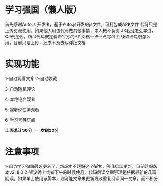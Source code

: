 # 学习强国（懒人版）
首先感谢Auto.js 开发者，基于Auto.js开发的js文件，可打包成APK文件
代码只是上传交流使用，如果他人用该代码做其他事情，本人概不负责
JS我没怎么学过，C#倒是会，所以代码我是看着官方的API文档一点一点写的
后续详细说明怎么用，目前只是上传，还来不及去写详细文档
# 实现功能
  1-自动观看文章
  2-自动收藏
  
  3-自动随机评论
  
  4-本地电台观看
  
  5-视听说任务观看
  
  6-学习号等订阅
  
  **上面总计30分，一次刷30分**
# 注意事项
  1-因为学习强国最近更新了，新版本不适配这个脚本，等我后续更新，目前适配版本v2.18.0
  2-建议晚上或者下午的时候使用，代码阅读文章原理是根据最新的几篇阅读，如果早上使用该脚本，则可能文章未更新导致重复阅读同一文章，而不积分

